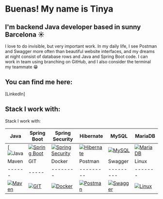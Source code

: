 # Buenas! My name is Tinya
## I'm backend Java developer based in sunny Barcelona ☀️

I love to do invisible, but very important work. In my daily life, I see Postman and Swagger more often than beautiful website interfaces, and my dreams at night consist of database rows and Java and Spring Boot code. I can work in team using branching on GitHub, and I also consider the terminal my teammate 😁

## You can find me here:
[LinkedIn]

## Stack I work with:
Stack I work with:

| Java | Spring Boot | Spring Security | Hibernate | MySQL | MariaDB |
|------|-------------|-----------------|-----------|-------|---------|
| [![Java](https://seeklogo.com/images/J/java-logo-CE0198242E-seeklogo.com.png) | [![Spring Boot](https://upload.wikimedia.org/wikipedia/commons/thumb/4/44/Spring_Framework_Logo_2018.svg/1200px-Spring_Framework_Logo_2018.svg.png)](https://spring.io/projects/spring-boot) | [![Spring Security](https://www.dariawan.com/media/images/tech-spring-security.width-400.png)](https://spring.io/projects/spring-security) | [![Hibernate](https://cdn.icon-icons.com/icons2/2699/PNG/512/hibernate_logo_icon_169034.png)](https://hibernate.org) | [![MySQL](https://upload.wikimedia.org/wikipedia/labs/8/8e/Mysql_logo.png)](https://www.mysql.com) | [![MariaDB](https://upload.wikimedia.org/wikipedia/commons/thumb/c/ca/MariaDB_colour_logo.svg/2560px-MariaDB_colour_logo.svg.png)](https://mariadb.org) |
| Maven | GIT | Docker | Postman | Swagger | Linux |
|------|-----|--------|---------|---------|-------|
| [![Maven](https://res.cloudinary.com/practicaldev/image/fetch/s--1KIy2_Nb--/c_limit%2Cf_auto%2Cfl_progressive%2Cq_auto%2Cw_880/https://cdn-images-1.medium.com/max/2400/1%2AH-IQgGmDCiOcjRsFe7TzdA.png)](https://maven.apache.org) | [![GIT](https://git-scm.com/images/logos/downloads/Git-Logo-2Color.png)](https://git-scm.com) | [![Docker](https://1000logos.net/wp-content/uploads/2021/11/Docker-Logo.png)](https://www.docker.com) | [![Postman](https://upload.wikimedia.org/wikipedia/commons/c/c2/Postman_%28software%29.png)](https://www.postman.com) | [![Swagger](https://miro.medium.com/v2/resize:fit:818/1*zc-LgogGtr7fFHF9e1M8wA.png)](https://swagger.io) | [![Linux](https://www.freeiconspng.com/thumbs/linux-icon/linux-icon-19.png)](https://www.linux.org) |

